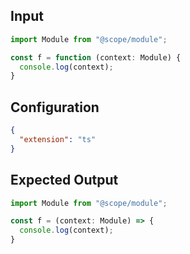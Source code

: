 
## Input
```javascript input
import Module from "@scope/module";

const f = function (context: Module) {
  console.log(context);
}
```

## Configuration
```json configuration
{
  "extension": "ts"
}
```

## Expected Output
```javascript expected output
import Module from "@scope/module";

const f = (context: Module) => {
  console.log(context);
}
```
